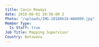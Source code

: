 ```yaml
---
title: Cavin Rowayi
date: 2018-06-01 20:56:00 Z
Photo: "/uploads/IMG-20180610-WA0009.jpg"
Member Type:
  Is Staff: true
Job Title: Mapping Supervisor
Country: Botswana
---
```


